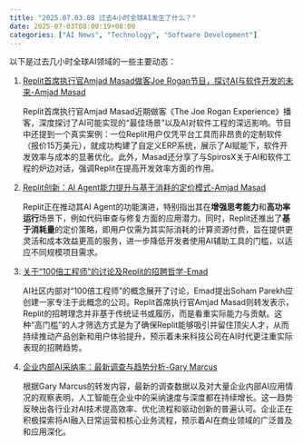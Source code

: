 ```yaml
---
title: "2025.07.03.08 过去4小时全球AI发生了什么？"
date: 2025-07-03T08:00:19+08:00
categories: ["AI News", "Technology", "Software Development"]
---
```


以下是过去几小时全球AI领域的一些主要动态：

1.  [Replit首席执行官Amjad Masad做客Joe Rogan节目，探讨AI与软件开发的未来-Amjad Masad](https://x.com/amasad/status/1940541370193924360)

    Replit首席执行官Amjad Masad近期做客《The Joe Rogan Experience》播客，深度探讨了AI可能实现的“最佳场景”以及AI对软件工程的深远影响。节目中还提到一个真实案例：一位Replit用户仅凭平台工具而非昂贵的定制软件（报价15万美元），就成功构建了自定义ERP系统，展示了AI赋能下，软件开发效率与成本的显著优化。此外，Masad还分享了与SpirosX关于AI和软件工程的炉边对话，强调Replit在提高开发效率方面的作用。

2.  [Replit创新：AI Agent能力提升与基于消耗的定价模式-Amjad Masad](https://x.com/amasad/status/1940516659200250225)

    Replit正在推动其AI Agent的功能演进，特别指出其在**增强思考能力**和**高功率运行**场景下，例如代码审查与修复方面的应用潜力。同时，Replit还推出了**基于消耗量**的定价策略，即用户仅需为其实际消耗的计算资源付费，旨在提供更灵活和成本效益更高的服务，进一步降低开发者使用AI辅助工具的门槛，以适应不同规模项目需求。

3.  [关于“100倍工程师”的讨论及Replit的招聘哲学-Emad](https://x.com/EMostaque/status/1940542115135832170)

    AI社区内部对“100倍工程师”的概念展开了讨论，Emad提出Soham Parekh应创建一家专注于此概念的公司。Replit首席执行官Amjad Masad则转发表示，Replit的招聘理念并非基于传统证书或履历，而是看重实际能力与贡献。这种“高门槛”的人才筛选方式是为了确保Replit能够吸引并留住顶尖人才，从而持续推动产品创新和用户体验提升，预示着未来科技公司在AI时代更注重实际表现的招聘趋势。

4.  [企业内部AI采纳率：最新调查与趋势分析-Gary Marcus](https://x.com/GaryMarcus/status/1940540073025720351)

    根据Gary Marcus的转发内容，最新的调查数据以及对大量企业内部AI应用情况的观察表明，人工智能在企业中的采纳速度与深度都在持续增长。这一趋势反映出各行业对AI技术提高效率、优化流程和驱动创新的普遍认可。企业正在积极探索将AI融入日常运营和核心业务流程，预示着AI在商业领域的广泛普及和应用深化。